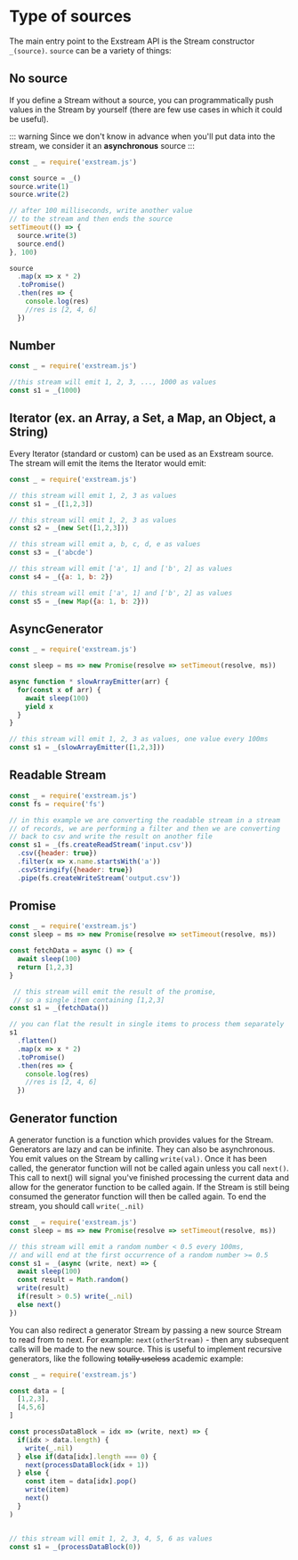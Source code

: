# Type of sources

The main entry point to the Exstream API is the Stream constructor `_(source)`.
`source` can be a variety of things:

## No source

If you define a Stream without a source, you can programmatically push values in the Stream by yourself (there are few use cases in which it could be useful). 

::: warning
Since we don't know in advance when you'll put data into the stream, we consider it an <b>asynchronous</b> source
:::

```js
const _ = require('exstream.js')

const source = _()
source.write(1)
source.write(2)

// after 100 milliseconds, write another value 
// to the stream and then ends the source
setTimeout(() => {
  source.write(3)
  source.end()
}, 100)

source
  .map(x => x * 2)
  .toPromise()
  .then(res => {
    console.log(res)
    //res is [2, 4, 6]
  })
```

## Number

```js
const _ = require('exstream.js')

//this stream will emit 1, 2, 3, ..., 1000 as values
const s1 = _(1000)
```

## Iterator (ex. an Array, a Set, a Map, an Object, a String)

Every Iterator (standard or custom) can be used as an Exstream source. The stream will emit the items the Iterator would emit:

```js
const _ = require('exstream.js')

// this stream will emit 1, 2, 3 as values
const s1 = _([1,2,3]) 

// this stream will emit 1, 2, 3 as values
const s2 = _(new Set([1,2,3])) 

// this stream will emit a, b, c, d, e as values
const s3 = _('abcde') 

// this stream will emit ['a', 1] and ['b', 2] as values
const s4 = _({a: 1, b: 2}) 

// this stream will emit ['a', 1] and ['b', 2] as values
const s5 = _(new Map({a: 1, b: 2})) 
```

## AsyncGenerator

```js
const _ = require('exstream.js')

const sleep = ms => new Promise(resolve => setTimeout(resolve, ms))

async function * slowArrayEmitter(arr) {
  for(const x of arr) {
    await sleep(100)
    yield x
  }
}

// this stream will emit 1, 2, 3 as values, one value every 100ms
const s1 = _(slowArrayEmitter([1,2,3])) 
```

## Readable Stream

```js
const _ = require('exstream.js')
const fs = require('fs')

// in this example we are converting the readable stream in a stream 
// of records, we are performing a filter and then we are converting 
// back to csv and write the result on another file
const s1 = _(fs.createReadStream('input.csv'))
  .csv({header: true})
  .filter(x => x.name.startsWith('a'))
  .csvStringify({header: true})
  .pipe(fs.createWriteStream('output.csv'))
```

## Promise

```js
const _ = require('exstream.js')
const sleep = ms => new Promise(resolve => setTimeout(resolve, ms))

const fetchData = async () => {
  await sleep(100)
  return [1,2,3]
}

 // this stream will emit the result of the promise, 
 // so a single item containing [1,2,3]
const s1 = _(fetchData())

// you can flat the result in single items to process them separately
s1
  .flatten()
  .map(x => x * 2)
  .toPromise()
  .then(res => {
    console.log(res)
    //res is [2, 4, 6]
  })
```

## Generator function

A generator function is a function which provides values for the Stream. Generators are lazy and can be infinite. They can also be asynchronous. You emit values on the Stream by calling `write(val)`. Once it has been called, the generator function will not be called again unless you call `next()`. This call to next() will signal you've finished processing the current data and allow for the generator function to be called again. If the Stream is still being consumed the generator function will then be called again. To end the stream, you should call `write(_.nil)`

```js
const _ = require('exstream.js')
const sleep = ms => new Promise(resolve => setTimeout(resolve, ms))

// this stream will emit a random number < 0.5 every 100ms, 
// and will end at the first occurrence of a random number >= 0.5
const s1 = _(async (write, next) => {    
  await sleep(100)
  const result = Math.random()
  write(result)
  if(result > 0.5) write(_.nil)
  else next()
})
```

You can also redirect a generator Stream by passing a new source Stream to read from to next. For example: `next(otherStream)` - then any subsequent calls will be made to the new source. This is useful to implement recursive generators, like the following <s>totally useless</s> academic example:

```js
const _ = require('exstream.js')

const data = [
  [1,2,3], 
  [4,5,6]
]

const processDataBlock = idx => (write, next) => {    
  if(idx > data.length) {
    write(_.nil)
  } else if(data[idx].length === 0) {
    next(processDataBlock(idx + 1))  
  } else {
    const item = data[idx].pop()
    write(item)
    next()
  }
) 


// this stream will emit 1, 2, 3, 4, 5, 6 as values
const s1 = _(processDataBlock(0))
```


